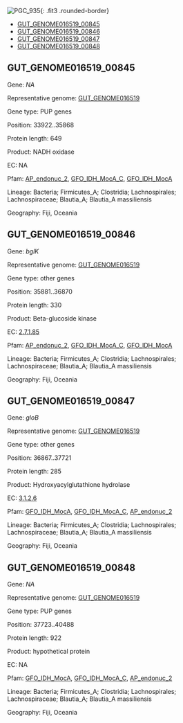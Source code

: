 ![PGC_935](../static/images/Clusters_figure/PGC_935.jpg){: .fit3 .rounded-border}

<ul id="myTab" class="nav nav-tabs">
  <li class="active">
        <a href="#tab1" data-toggle="tab">GUT_GENOME016519_00845</a>
  </li>
<li><a href="#tab2" data-toggle="tab">GUT_GENOME016519_00846</a></li>
<li><a href="#tab3" data-toggle="tab">GUT_GENOME016519_00847</a></li>
<li><a href="#tab4" data-toggle="tab">GUT_GENOME016519_00848</a></li>
</ul>

<div id="myTabContent" class="tab-content">
  <div class="tab-pane fade in active" id="tab1">

<h2 id="GUT_GENOME016519_00845">GUT_GENOME016519_00845</h2>
<p>Gene: <em>NA</em>
<p>Representative genome: <a href="https://www.ebi.ac.uk/metagenomics/genomes/MGYG-HGUT-00142">GUT_GENOME016519</a></p>
<p>Gene type: PUP genes</p>
<p>Position: 33922..35868</p>
<p>Protein length: 649</p>
<p>Product: NADH oxidase</p>
<p>EC: NA</p>
<p>Pfam: <a href="http://pfam.xfam.org/family/AP_endonuc_2">AP_endonuc_2</a>, <a href="http://pfam.xfam.org/family/GFO_IDH_MocA_C">GFO_IDH_MocA_C</a>, <a href="http://pfam.xfam.org/family/GFO_IDH_MocA">GFO_IDH_MocA</a></p>
<p>Lineage: Bacteria; Firmicutes_A; Clostridia; Lachnospirales; Lachnospiraceae; Blautia_A; Blautia_A massiliensis</p>
<p>Geography: Fiji, Oceania</p>
  </div>

  <div class="tab-pane fade" id="tab2">

<h2 id="GUT_GENOME016519_00846">GUT_GENOME016519_00846</h2>
<p>Gene: <em>bglK</em></p>
<p>Representative genome: <a href="https://www.ebi.ac.uk/metagenomics/genomes/MGYG-HGUT-00142">GUT_GENOME016519</a></p>
<p>Gene type: other genes</p>
<p>Position: 35881..36870</p>
<p>Protein length: 330</p>
<p>Product: Beta-glucoside kinase</p>
<p>EC: <a href="https://www.brenda-enzymes.org/enzyme.php?ecno=2.7.1.85">2.7.1.85</a></p>
<p>Pfam: <a href="http://pfam.xfam.org/family/AP_endonuc_2">AP_endonuc_2</a>, <a href="http://pfam.xfam.org/family/GFO_IDH_MocA_C">GFO_IDH_MocA_C</a>, <a href="http://pfam.xfam.org/family/GFO_IDH_MocA">GFO_IDH_MocA</a></p>
<p>Lineage: Bacteria; Firmicutes_A; Clostridia; Lachnospirales; Lachnospiraceae; Blautia_A; Blautia_A massiliensis</p>
<p>Geography: Fiji, Oceania</p>

  </div>
  <div class="tab-pane fade" id="tab3">

<h2 id="GUT_GENOME016519_00847">GUT_GENOME016519_00847</h2>
<p>Gene: <em>gloB</em></p>
<p>Representative genome: <a href="https://www.ebi.ac.uk/metagenomics/genomes/MGYG-HGUT-00142">GUT_GENOME016519</a></p>
<p>Gene type: other genes</p>
<p>Position: 36867..37721</p>
<p>Protein length: 285</p>
<p>Product: Hydroxyacylglutathione hydrolase</p>
<p>EC: <a href="https://www.brenda-enzymes.org/enzyme.php?ecno=3.1.2.6">3.1.2.6</a></p>
<p>Pfam: <a href="http://pfam.xfam.org/family/GFO_IDH_MocA">GFO_IDH_MocA</a>, <a href="http://pfam.xfam.org/family/GFO_IDH_MocA_C">GFO_IDH_MocA_C</a>, <a href="http://pfam.xfam.org/family/AP_endonuc_2">AP_endonuc_2</a></p>
<p>Lineage: Bacteria; Firmicutes_A; Clostridia; Lachnospirales; Lachnospiraceae; Blautia_A; Blautia_A massiliensis</p>
<p>Geography: Fiji, Oceania</p>

  </div>
  <div class="tab-pane fade" id="tab4">

<h2 id="GUT_GENOME016519_00848">GUT_GENOME016519_00848</h2>
<p>Gene: <em>NA</em></p>
<p>Representative genome: <a href="https://www.ebi.ac.uk/metagenomics/genomes/MGYG-HGUT-00142">GUT_GENOME016519</a></p>
<p>Gene type: PUP genes</p>
<p>Position: 37723..40488</p>
<p>Protein length: 922</p>
<p>Product: hypothetical protein</p>
<p>EC: NA</p>
<p>Pfam: <a href="http://pfam.xfam.org/family/GFO_IDH_MocA">GFO_IDH_MocA</a>, <a href="http://pfam.xfam.org/family/GFO_IDH_MocA_C">GFO_IDH_MocA_C</a>, <a href="http://pfam.xfam.org/family/AP_endonuc_2">AP_endonuc_2</a></p>
<p>Lineage: Bacteria; Firmicutes_A; Clostridia; Lachnospirales; Lachnospiraceae; Blautia_A; Blautia_A massiliensis</p>
<p>Geography: Fiji, Oceania</p>

  </div>
</div>
